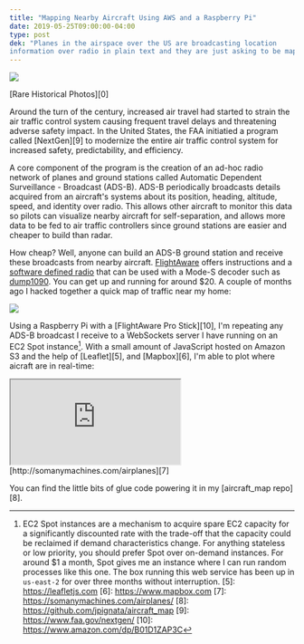 ```yaml
---
title: "Mapping Nearby Aircraft Using AWS and a Raspberry Pi"
date: 2019-05-25T09:00:00-04:00
type: post
dek: "Planes in the airspace over the US are broadcasting location
information over radio in plain text and they are just asking to be mapped."
---
```


![](/images/mapping-nearby-aircraft-using-aws-and-a-raspberry-pi/listen.jpg)
<figcaption>[Rare Historical Photos][0]</figcaption>

Around the turn of the century, increased air travel had started to strain the
air traffic control system causing frequent travel delays and threatening
adverse safety impact. In the United States, the FAA initiatied a program called
[NextGen][9] to modernize the entire air traffic control system for increased
safety, predictability, and efficiency.

A core component of the program is the creation of an ad-hoc radio network of
planes and ground stations called Automatic Dependent Surveillance - Broadcast
(ADS-B). ADS-B periodically broadcasts details acquired from an aircraft's
systems about its position, heading, altitude, speed, and identity over radio.
This allows other aircraft to monitor this data so pilots can visualize nearby
aircraft for self-separation, and allows more data to be fed to air traffic
controllers since ground stations are easier and cheaper to build than radar.

How cheap? Well, anyone can build an ADS-B ground station and receive these
broadcasts from nearby aircraft. [FlightAware][1] offers instructions and a
[software defined radio][2] that can be used with a Mode-S decoder such as
[dump1090][3]. You can get up and running for around $20. A couple of months ago
I hacked together a quick map of traffic near my home:

![](/images/mapping-nearby-aircraft-using-aws-and-a-raspberry-pi/app.png)

Using a Raspberry Pi with a [FlightAware Pro Stick][10], I'm repeating any ADS-B
broadcast I receive to a WebSockets server I have running on an EC2 Spot
instance[^4]. With a small amount of JavaScript hosted on Amazon S3 and the help
of [Leaflet][5], and [Mapbox][6], I'm able to plot where aicraft are in
real-time:

<iframe src="https://somanymachines.com/airplanes"></iframe>
<figcaption>[http://somanymachines.com/airplanes][7]</figcaption>

You can find the little bits of glue code powering it in my [aircraft_map
repo][8].

[0]: https://rarehistoricalphotos.com/aircraft-detection-radar-1917-1940/
[1]: https://flightaware.com/adsb/piaware/build
[2]: https://flightaware.com/adsb/prostick/
[3]: https://github.com/antirez/dump1090
[^4]: EC2 Spot instances are a mechanism to acquire spare EC2 capacity for a significantly discounted rate with the trade-off that the capacity could be reclaimed if demand characteristics change. For anything stateless or low priority, you should prefer Spot over on-demand instances. For around $1 a month, Spot gives me an instance where I can run random processes like this one. The box running this web service has been up in `us-east-2` for over three months without interruption.
[5]: https://leafletjs.com
[6]: https://www.mapbox.com
[7]: https://somanymachines.com/airplanes/
[8]: https://github.com/jpignata/aircraft_map
[9]: https://www.faa.gov/nextgen/
[10]: https://www.amazon.com/dp/B01D1ZAP3C
